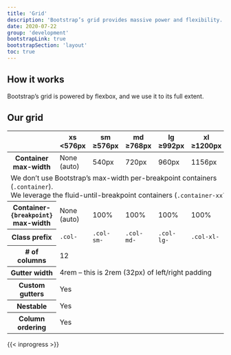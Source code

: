 ```yaml
---
title: 'Grid'
description: 'Bootstrap’s grid provides massive power and flexibility.'
date: 2020-07-22
group: 'development'
bootstrapLink: true
bootstrapSection: 'layout'
toc: true
---
```


## How it works

Bootstrap’s grid is powered by flexbox, and we use it to its full extent.

## Our grid

<div class="table-responsive">
    <table class="table mb-4">
        <thead>
            <tr>
                <th scope="col"></th>
                <th scope="col">
                    xs<br>
                    <span class="font-weight-normal">&lt;576px</span>
                </th>
                <th scope="col">
                    sm<br>
                    <span class="font-weight-normal">&ge;576px</span>
                </th>
                <th scope="col">
                    md<br>
                    <span class="font-weight-normal">&ge;768px</span>
                </th>
                <th scope="col">
                    lg<br>
                    <span class="font-weight-normal">&ge;992px</span>
                </th>
                <th scope="col">
                    xl<br>
                    <span class="font-weight-normal">&ge;1200px</span>
                </th>
                <th scope="col">
                    xxl<br>
                    <span class="font-weight-normal">&ge;1400px</span>
                </th>
            </tr>
        </thead>
    <tbody>
        <tr class="text-decoration-line-through">
            <th class="text-nowrap" scope="row">Container max-width</th>
            <td>None (auto)</td>
            <td>540px</td>
            <td>720px</td>
            <td>960px</td>
            <td>1156px</td>
            <td>1344px</td>
        </tr>
        <tr>
            <td class="text-center" colspan="7"><div class="mb-2"><i class="fas fa-sm fa-arrow-up"></i> We don’t use Bootstrap’s max-width per-breakpoint containers (<code>.container</code>).</div> <div>We leverage the fluid-until-breakpoint containers (<code>.container-xxl</code>) <i class="fas fa-sm fa-arrow-down"></i></div></td>
        </tr>
        <tr>
            <th class="text-nowrap" scope="row">Container-<code class="font-weight-normal">{breakpoint}</code> max-width</th>
            <td>None (auto)</td>
            <td>100%</td>
            <td>100%</td>
            <td>100%</td>
            <td>100%</td>
            <td>1344px</td>
        </tr>
        <tr>
            <th class="text-nowrap" scope="row">Class prefix</th>
            <td><code>.col-</code></td>
            <td><code>.col-sm-</code></td>
            <td><code>.col-md-</code></td>
            <td><code>.col-lg-</code></td>
            <td><code>.col-xl-</code></td>
            <td><code>.col-xxl-</code></td>
        </tr>
        <tr>
            <th class="text-nowrap" scope="row"># of columns</th>
            <td colspan="6">12</td>
        </tr>
        <tr>
            <th class="text-nowrap" scope="row">Gutter width</th>
            <td colspan="6">4rem – this is 2rem (32px) of left/right padding</td>
        </tr>
        <tr>
            <th class="text-nowrap" scope="row">Custom gutters</th>
            <td colspan="6">Yes</td>
        </tr>
        <tr>
            <th class="text-nowrap" scope="row">Nestable</th>
            <td colspan="6">Yes</td>
        </tr>
        <tr>
            <th class="text-nowrap" scope="row">Column ordering</th>
            <td colspan="6">Yes</td>
        </tr>
    </tbody>
    </table>
</div>
{{< inprogress >}}
